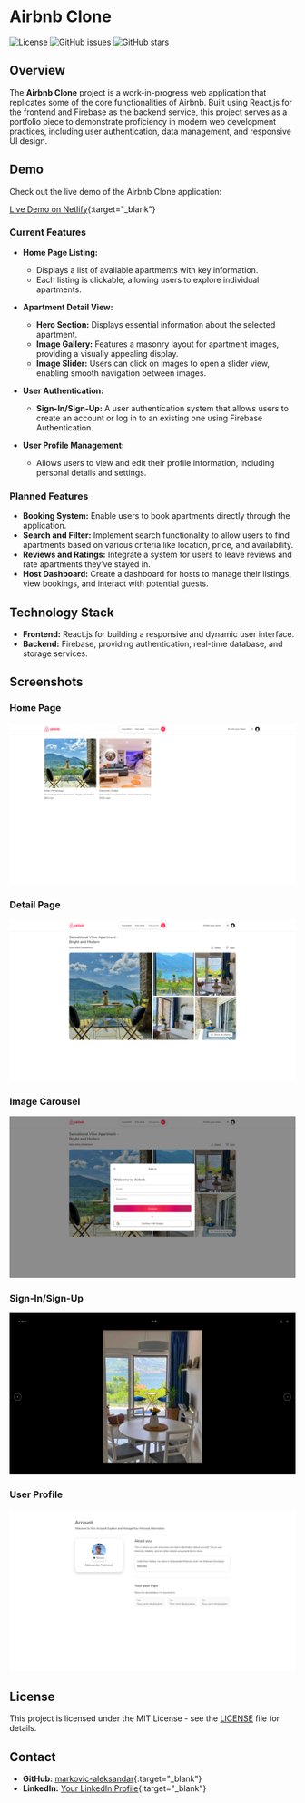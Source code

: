 # Airbnb Clone

[![License](https://img.shields.io/github/license/markovic-aleksandar/airbnb-clone.svg)](LICENSE)
[![GitHub issues](https://img.shields.io/github/issues/markovic-aleksandar/airbnb-clone.svg)](https://github.com/markovic-aleksandar/airbnb-clone/issues)
[![GitHub stars](https://img.shields.io/github/stars/markovic-aleksandar/airbnb-clone.svg)](https://github.com/markovic-aleksandar/airbnb-clone/stargazers)

## Overview

The **Airbnb Clone** project is a work-in-progress web application that replicates some of the core functionalities of Airbnb. Built using React.js for the frontend and Firebase as the backend service, this project serves as a portfolio piece to demonstrate proficiency in modern web development practices, including user authentication, data management, and responsive UI design.

## Demo

Check out the live demo of the Airbnb Clone application:

[Live Demo on Netlify](https://airnbnb-clone.netlify.app/){:target="_blank"}

### Current Features

- **Home Page Listing:**
  - Displays a list of available apartments with key information.
  - Each listing is clickable, allowing users to explore individual apartments.

- **Apartment Detail View:**
  - **Hero Section:** Displays essential information about the selected apartment.
  - **Image Gallery:** Features a masonry layout for apartment images, providing a visually appealing display.
  - **Image Slider:** Users can click on images to open a slider view, enabling smooth navigation between images.

- **User Authentication:**
  - **Sign-In/Sign-Up:** A user authentication system that allows users to create an account or log in to an existing one using Firebase Authentication.
  
- **User Profile Management:**
  - Allows users to view and edit their profile information, including personal details and settings.

### Planned Features

- **Booking System:** Enable users to book apartments directly through the application.
- **Search and Filter:** Implement search functionality to allow users to find apartments based on various criteria like location, price, and availability.
- **Reviews and Ratings:** Integrate a system for users to leave reviews and rate apartments they’ve stayed in.
- **Host Dashboard:** Create a dashboard for hosts to manage their listings, view bookings, and interact with potential guests.

## Technology Stack

- **Frontend:** React.js for building a responsive and dynamic user interface.
- **Backend:** Firebase, providing authentication, real-time database, and storage services.

## Screenshots

### Home Page
![Home Page](/public/images/home-page.png)

### Detail Page
![Detail Page](public/images/single-page.png)

### Image Carousel
![Sign-In/Sign-Up](public/images/signin-signup.png)

### Sign-In/Sign-Up
![Image Slider](public/images/single-carousel.png)

### User Profile
![User Profile](public/images/account-page.png)

## License

This project is licensed under the MIT License - see the [LICENSE](LICENSE) file for details.

## Contact

- **GitHub:** [markovic-aleksandar](https://github.com/markovic-aleksandar){:target="_blank"}
- **LinkedIn:** [Your LinkedIn Profile](https://www.linkedin.com/in/aleksandar-markovic-691882203/){:target="_blank"}